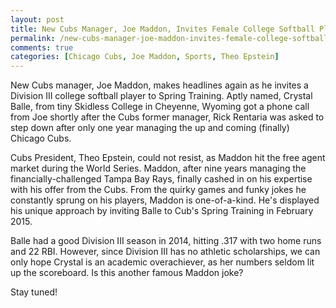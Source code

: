 ```yaml
---
layout: post
title: New Cubs Manager, Joe Maddon, Invites Female College Softball Player to Spring Training
permalink: /new-cubs-manager-joe-maddon-invites-female-college-softball-player-to-spring-training/
comments: true
categories: [Chicago Cubs, Joe Maddon, Sports, Theo Epstein]
---
```

New Cubs manager, Joe Maddon, makes headlines again as he invites a Division III college softball player to Spring Training. Aptly named, Crystal Balle, from tiny Skidless College in Cheyenne, Wyoming got a phone call from Joe shortly after the Cubs former manager, Rick Rentaria was asked to step down after only one year managing the up and coming (finally) Chicago Cubs.

Cubs President, Theo Epstein, could not resist, as Maddon hit the free agent market during the World Series. Maddon, after nine years managing the financially-challenged Tampa Bay Rays, finally cashed in on his expertise with his offer from the Cubs. From the quirky games and funky jokes he constantly sprung on his players, Maddon is one-of-a-kind. He's displayed his unique approach by inviting Balle to Cub's Spring Training in February 2015.

Balle had a good Division III season in 2014, hitting .317 with two home runs and 22 RBI. However, since Division III has no athletic scholarships, we can only hope Crystal is an academic overachiever, as her numbers seldom lit up the scoreboard. Is this another famous Maddon joke?

Stay tuned!

&nbsp;
